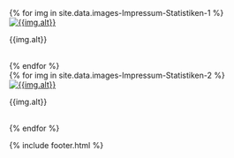 ---
---
<div class="links">
  <div class="row">
    {% for img in site.data.images-Impressum-Statistiken-1 %}
    <div class="col-lg-4">
      <a href="{{img.link}}" title="{{img.alt}}" data-gallery>
        <img class="img-thumbnail gallery" src="{{img.src}}" alt="{{img.alt}}"/>
      </a>
      <p>
        {{img.alt}}
      </p>
      <br />
    </div>
    {% endfor %}
  </div>
  <div class="row">
    {% for img in site.data.images-Impressum-Statistiken-2 %}
    <div class="col-lg-4">
      <a href="{{img.link}}" title="{{img.alt}}" data-gallery>
        <img class="img-thumbnail gallery" src="{{img.src}}" alt="{{img.alt}}"/>
      </a>
      <p>
        {{img.alt}}
      </p>
      <br />
    </div>
    {% endfor %}
  </div>
</div>

{% include footer.html %}
